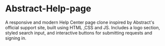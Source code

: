 # Abstract-Help-page
A responsive and modern Help Center page clone inspired by Abstract's official support site, built using HTML ,CSS and JS. Includes a logo section, styled search input, and interactive buttons for submitting requests and signing in.
